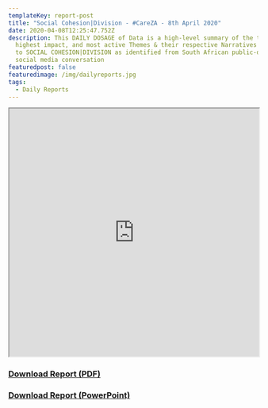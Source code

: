```yaml
---
templateKey: report-post
title: "Social Cohesion|Division - #CareZA - 8th April 2020"
date: 2020-04-08T12:25:47.752Z
description: This DAILY DOSAGE of Data is a high-level summary of the trending,
  highest impact, and most active Themes & their respective Narratives related
  to SOCIAL COHESION|DIVISION as identified from South African public-domain
  social media conversation
featuredpost: false
featuredimage: /img/dailyreports.jpg
tags:
  - Daily Reports
---
```

<iframe src="https://drive.google.com/file/d/11WomU24xKmMNLapadjuAx9vlXRvNOY_5/preview" width="100%" height="500"></iframe>
<a href="https://drive.google.com/u/0/uc?id=11WomU24xKmMNLapadjuAx9vlXRvNOY_5&export=download" target="blank"><h3><strong>Download Report (PDF)</h3></strong></a>
<a href="https://docs.google.com/presentation/d/1DHUOTEiPrpt9qbouc3f1dhNK5Jffx5oQWCjT_m-69EY/edit?usp=sharing" target="blank"><h3><strong>Download Report (PowerPoint)</h3></strong></a>